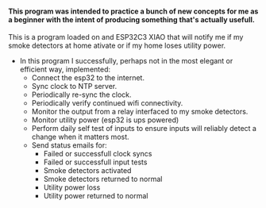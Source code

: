 #### This program was intended to practice a bunch of new concepts for me as a beginner with the intent of producing something that's actually usefull.
This is a program loaded on and ESP32C3 XIAO that will notify me if my smoke detectors at home ativate or if my home loses utility power.
- In this program I successfully, perhaps not in the most elegant or efficient way, implemented:
  - Connect the esp32 to the internet.
  - Sync clock to NTP server.
  - Periodically re-sync the clock.
  - Periodically verify continued wifi connectivity.
  - Monitor the output from a relay interfaced to my smoke detectors.
  - Monitor utility power (esp32 is ups powered)
  - Perform daily self test of inputs to ensure inputs will reliably detect a change when it matters most.
  - Send status emails for: 
    - Failed or successfull clock syncs
    - Failed or successfull input tests
    - Smoke detectors activated
    - Smoke detectors returned to normal
    - Utility power loss
    - Utility power returned to normal
